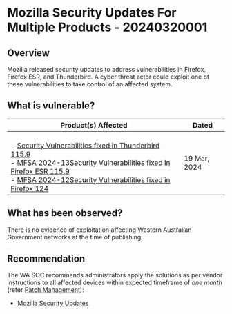 # Mozilla Security Updates For Multiple Products - 20240320001

## Overview

Mozilla released security updates to address vulnerabilities in Firefox, Firefox ESR, and Thunderbird. A cyber threat actor could exploit one of these vulnerabilities to take control of an affected system.

## What is vulnerable?

| Product(s) Affected                                                                                                                                                                                                                                                                                                                                                                                   | Dated        |
| ----------------------------------------------------------------------------------------------------------------------------------------------------------------------------------------------------------------------------------------------------------------------------------------------------------------------------------------------------------------------------------------------------- | ------------ |
| <br>- [Security Vulnerabilities fixed in Thunderbird 115.9](https://www.mozilla.org/en-US/security/advisories/mfsa2024-14/) <br>- [MFSA 2024-13Security Vulnerabilities fixed in Firefox ESR 115.9](https://www.mozilla.org/en-US/security/advisories/mfsa2024-13/) <br>- [MFSA 2024-12Security Vulnerabilities fixed in Firefox 124](https://www.mozilla.org/en-US/security/advisories/mfsa2024-12/) | 19 Mar, 2024 |

## What has been observed?

There is no evidence of exploitation affecting Western Australian Government networks at the time of publishing.

## Recommendation

The WA SOC recommends administrators apply the solutions as per vendor instructions to all affected devices within expected timeframe of *one month* (refer [Patch Management](../guidelines/patch-management.md)):

- [Mozilla Security Updates](https://www.mozilla.org/en-US/security/advisories/)
